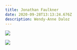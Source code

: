 ```yaml
---
title: Jonathan Faulkner
date: 2020-09-28T13:13:24.676Z
description: Wendy-Anne Daloz
---
```

![](img/img_6437.jpg)

![](img/img_6442.jpg)